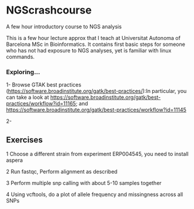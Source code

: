 # NGScrashcourse
A few hour introductory course to NGS analysis

This is a few hour lecture approx that I teach at Universitat Autonoma of Barcelona MSc in Bioinformatics. It contains first basic steps for someone who has not had exposure to NGS analyses, yet is familiar with linux commands. 

### Exploring...
1- Browse GTAK best practices (https://software.broadinstitute.org/gatk/best-practices/):In particular, you can take a look at  https://software.broadinstitute.org/gatk/best-practices/workflow?id=11165; and https://software.broadinstitute.org/gatk/best-practices/workflow?id=11145

    
2- 

## Exercises
1 Choose a different strain from experiment ERP004545, you need to install aspera

2 Run fastqc, Perform alignment as described

3 Perform multiple snp calling with about 5-10 samples together

4 Using vcftools, do a plot of allele frequency and missingness across all SNPs
